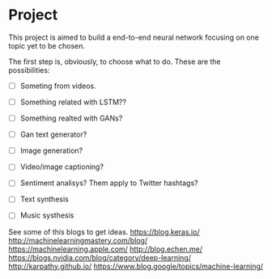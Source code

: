 # Project

This project is aimed to build a end-to-end neural network focusing on one topic yet to be chosen.

The first step is, obviously, to choose what to do. These are the possibilities:


- [ ] Someting from videos.
- [ ] Something related with LSTM??
- [ ] Something realted with GANs?
- [ ] Gan text generator?
- [ ] Image generation?
- [ ] Video/image captioning?
- [ ] Sentiment analisys? Them apply to Twitter hashtags?
- [ ] Text synthesis
- [ ] Music systhesis



See some of this blogs to get ideas.
https://blog.keras.io/ 
http://machinelearningmastery.com/blog/ 
https://machinelearning.apple.com/
http://blog.echen.me/ 
https://blogs.nvidia.com/blog/category/deep-learning/ 
http://karpathy.github.io/ 
https://www.blog.google/topics/machine-learning/ 


